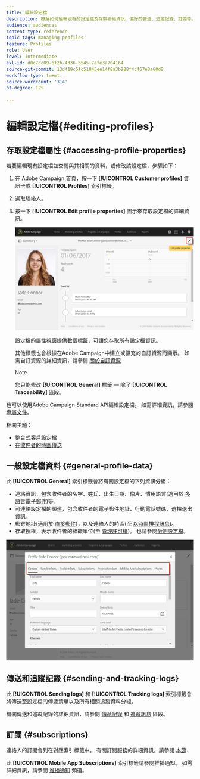 ```yaml
---
title: 編輯設定檔
description: 瞭解如何編輯現有的設定檔及存取聯絡資訊、偏好的管道、追蹤記錄、訂閱等。
audience: audiences
content-type: reference
topic-tags: managing-profiles
feature: Profiles
role: User
level: Intermediate
exl-id: d0c7dc09-6f2b-4336-b545-7afe3a704164
source-git-commit: 13d419c5fc51845ee14f8a3b288f4c467e0a60d9
workflow-type: tm+mt
source-wordcount: '314'
ht-degree: 12%

---
```


# 編輯設定檔{#editing-profiles}

## 存取設定檔屬性 {#accessing-profile-properties}

若要編輯現有設定檔並查閱與其相關的資料，或修改該設定檔，步驟如下：

1. 在 Adobe Campaign 首頁，按一下 **[!UICONTROL Customer profiles]** 資訊卡或 **[!UICONTROL Profiles]** 索引標籤。
1. 選取聯絡人。
1. 按一下 **[!UICONTROL Edit profile properties]** 圖示來存取設定檔的詳細資訊。

   ![](assets/profile_creation2.png)

   設定檔的屬性視窗提供數個標籤，可讓您存取所有設定檔資訊。

   其他標籤也會根據在Adobe Campaign中建立或擴充的自訂資源而顯示。 如需自訂資源的詳細資訊，請參閱 [關於自訂資源](../../developing/using/data-model-concepts.md).

   >[!NOTE]
   >
   >您只能修改 **[!UICONTROL General]** 標籤 — 除了 **[!UICONTROL Traceability]** 區段。

也可以使用Adobe Campaign Standard API編輯設定檔。 如需詳細資訊，請參閱[專屬文件](../../api/using/updating-profiles.md)。

相關主題：

* [整合式客戶設定檔](../../audiences/using/integrated-customer-profile.md)
* [在收件者的時區傳送](../../sending/using/sending-messages-at-the-recipient-s-time-zone.md)

## 一般設定檔資料 {#general-profile-data}

此 **[!UICONTROL General]** 索引標籤會將有關設定檔的下列資訊分組：

* 連絡資訊，包含收件者的名字、姓氏、出生日期、像片、慣用語言(適用於 [多語言電子郵件](../../channels/using/creating-a-multilingual-email.md))等。
* 可連絡設定檔的頻道，包含收件者的電子郵件地址、行動電話號碼、選擇退出資訊。
* 郵寄地址(適用於 [直接郵件](../../channels/using/about-direct-mail.md))，以及連絡人的時區(至 [以時區排程訊息](../../sending/using/sending-messages-at-the-recipient-s-time-zone.md))。
* 存取授權，表示收件者的組織單位(至 [管理許可權](../../administration/using/about-access-management.md))。 也請參閱[分割設定檔](../../administration/using/organizational-units.md#partitioning-profiles)。

![](assets/profile_creation4.png)

## 傳送和追蹤記錄 {#sending-and-tracking-logs}

此 **[!UICONTROL Sending logs]** 和 **[!UICONTROL Tracking logs]** 索引標籤會將傳送至設定檔的傳遞清單以及所有相關追蹤資料分組。

有關傳送和追蹤記錄的詳細資訊，請參閱 [傳遞記錄](../../sending/using/monitoring-a-delivery.md#delivery-logs) 和 [追蹤訊息](../../sending/using/tracking-messages.md) 區段。

## 訂閱 {#subscriptions}

連絡人的訂閱會列在對應索引標籤中。 有關訂閱服務的詳細資訊，請參閱 [本節](../../audiences/using/about-subscriptions.md).

此 **[!UICONTROL Mobile App Subscriptions]** 索引標籤請參閱推播通知。 如需詳細資訊，請參閱 [推播通知](../../channels/using/about-push-notifications.md) 頻道。
